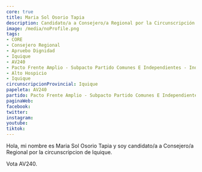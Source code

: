 ```yaml
---
core: true
title: Maria Sol Osorio Tapia
description: Candidato/a a Consejero/a Regional por la Circunscripción de Iquique
image: /media/noProfile.png
tags:
- CORE
- Consejero Regional
- Apruebo Dignidad
- Iquique
- AV240
- Pacto Frente Amplio - Subpacto Partido Comunes E Independientes - Independientes
- Alto Hospicio
- Iquique
circunscripcionProvincial: Iquique
papeleta: AV240
partido: Pacto Frente Amplio - Subpacto Partido Comunes E Independientes - Independientes
paginaWeb:
facebook:
twitter:
instagram:
youtube:
tiktok:
---
```

Hola, mi nombre es Maria Sol Osorio Tapia y soy candidato/a a Consejero/a Regional por la circunscripcion de Iquique.

Vota AV240.
